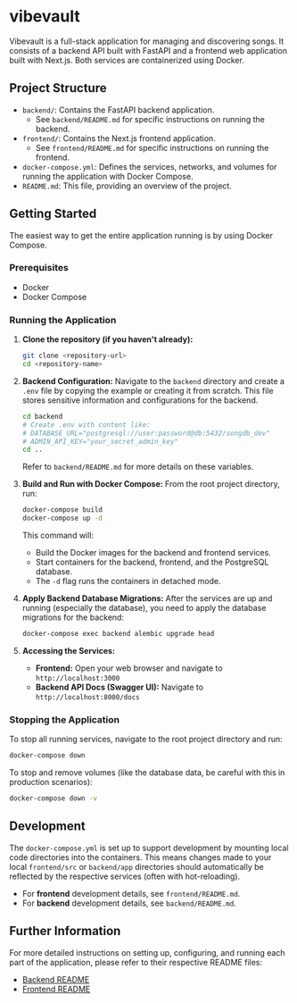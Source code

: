 # vibevault

Vibevault is a full-stack application for managing and discovering songs. It consists of a backend API built with FastAPI and a frontend web application built with Next.js. Both services are containerized using Docker.

## Project Structure

-   `backend/`: Contains the FastAPI backend application.
    -   See `backend/README.md` for specific instructions on running the backend.
-   `frontend/`: Contains the Next.js frontend application.
    -   See `frontend/README.md` for specific instructions on running the frontend.
-   `docker-compose.yml`: Defines the services, networks, and volumes for running the application with Docker Compose.
-   `README.md`: This file, providing an overview of the project.

## Getting Started

The easiest way to get the entire application running is by using Docker Compose.

### Prerequisites

-   Docker
-   Docker Compose

### Running the Application

1.  **Clone the repository (if you haven't already):**
    ```bash
    git clone <repository-url>
    cd <repository-name>
    ```

2.  **Backend Configuration:**
    Navigate to the `backend` directory and create a `.env` file by copying the example or creating it from scratch. This file stores sensitive information and configurations for the backend.
    ```bash
    cd backend
    # Create .env with content like:
    # DATABASE_URL="postgresql://user:password@db:5432/songdb_dev"
    # ADMIN_API_KEY="your_secret_admin_key"
    cd ..
    ```
    Refer to `backend/README.md` for more details on these variables.

3.  **Build and Run with Docker Compose:**
    From the root project directory, run:
    ```bash
    docker-compose build
    docker-compose up -d
    ```
    This command will:
    -   Build the Docker images for the backend and frontend services.
    -   Start containers for the backend, frontend, and the PostgreSQL database.
    -   The `-d` flag runs the containers in detached mode.

4.  **Apply Backend Database Migrations:**
    After the services are up and running (especially the database), you need to apply the database migrations for the backend:
    ```bash
    docker-compose exec backend alembic upgrade head
    ```

5.  **Accessing the Services:**
    -   **Frontend:** Open your web browser and navigate to `http://localhost:3000`
    -   **Backend API Docs (Swagger UI):** Navigate to `http://localhost:8000/docs`

### Stopping the Application

To stop all running services, navigate to the root project directory and run:
```bash
docker-compose down
```
To stop and remove volumes (like the database data, be careful with this in production scenarios):
```bash
docker-compose down -v
```

## Development

The `docker-compose.yml` is set up to support development by mounting local code directories into the containers. This means changes made to your local `frontend/src` or `backend/app` directories should automatically be reflected by the respective services (often with hot-reloading).

-   For **frontend** development details, see `frontend/README.md`.
-   For **backend** development details, see `backend/README.md`.

## Further Information

For more detailed instructions on setting up, configuring, and running each part of the application, please refer to their respective README files:

-   [Backend README](./backend/README.md)
-   [Frontend README](./frontend/README.md)
